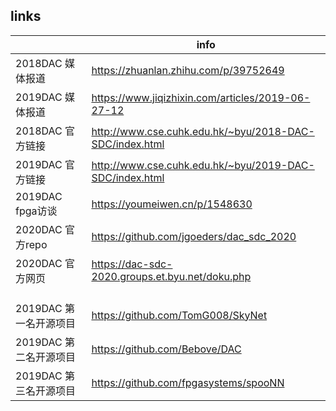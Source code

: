
## links

|      |  info                                              |
| -------- | ----------------------------------------------------- |
| 2018DAC 媒体报道 | https://zhuanlan.zhihu.com/p/39752649                |
| 2019DAC 媒体报道 | https://www.jiqizhixin.com/articles/2019-06-27-12            |
| 2018DAC 官方链接 | http://www.cse.cuhk.edu.hk/~byu/2018-DAC-SDC/index.html          |
| 2019DAC 官方链接 | http://www.cse.cuhk.edu.hk/~byu/2019-DAC-SDC/index.html          |
| 2019DAC fpga访谈 | https://youmeiwen.cn/p/1548630          |
| 2020DAC 官方repo | https://github.com/jgoeders/dac_sdc_2020 |
| 2020DAC 官方网页 | https://dac-sdc-2020.groups.et.byu.net/doku.php |
|   | |
|   | |
|   | |
| 2019DAC 第一名开源项目 | https://github.com/TomG008/SkyNet |
| 2019DAC 第二名开源项目 |https://github.com/Bebove/DAC |
| 2019DAC 第三名开源项目 |https://github.com/fpgasystems/spooNN |

